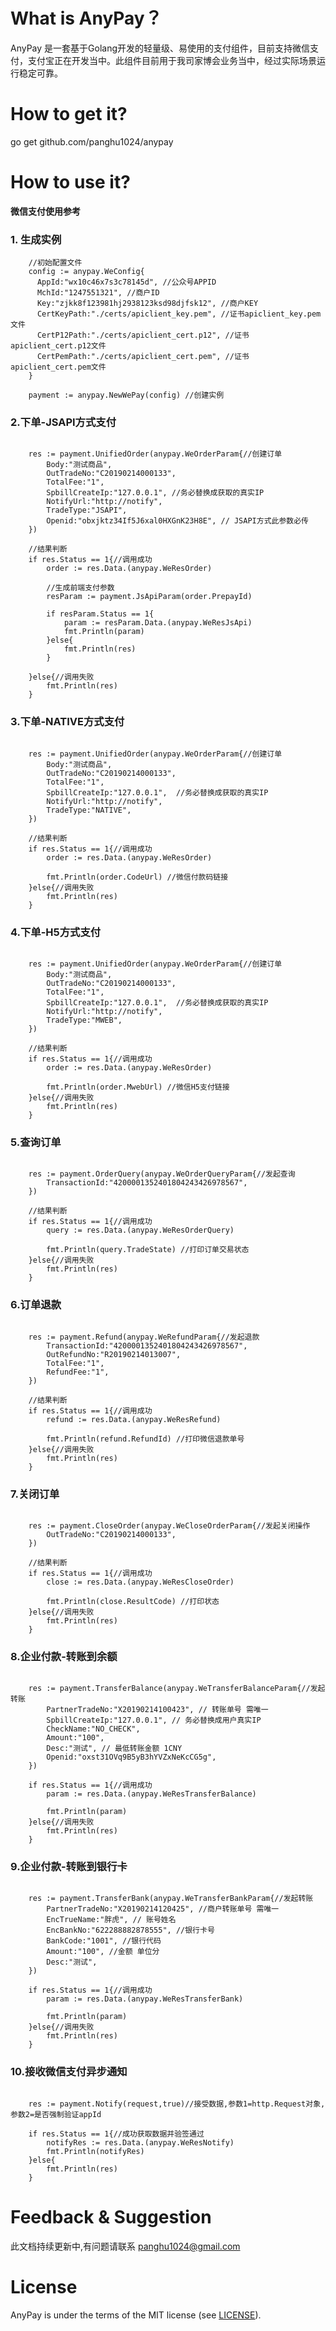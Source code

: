 # What is AnyPay？

AnyPay 是一套基于Golang开发的轻量级、易使用的支付组件，目前支持微信支付，支付宝正在开发当中。此组件目前用于我司家博会业务当中，经过实际场景运行稳定可靠。

# How to get it?
go get github.com/panghu1024/anypay

# How to use it?

**微信支付使用参考**

### 1. 生成实例
``` golang
	//初始配置文件
	config := anypay.WeConfig{  
	  AppId:"wx10c46x7s3c78145d", //公众号APPID
	  MchId:"1247551321", //商户ID
	  Key:"zjkk8f123981hj2938123ksd98djfsk12", //商户KEY  
	  CertKeyPath:"./certs/apiclient_key.pem", //证书apiclient_key.pem文件
	  CertP12Path:"./certs/apiclient_cert.p12", //证书apiclient_cert.p12文件
	  CertPemPath:"./certs/apiclient_cert.pem", //证书apiclient_cert.pem文件
	}  

	payment := anypay.NewWePay(config) //创建实例
```

### 2.下单-JSAPI方式支付

``` golang
  
	res := payment.UnifiedOrder(anypay.WeOrderParam{//创建订单
		Body:"测试商品",
		OutTradeNo:"C20190214000133",
		TotalFee:"1",
		SpbillCreateIp:"127.0.0.1", //务必替换成获取的真实IP
		NotifyUrl:"http://notify",
		TradeType:"JSAPI",
		Openid:"obxjktz34If5J6xal0HXGnK23H8E", // JSAPI方式此参数必传
	})

	//结果判断
	if res.Status == 1{//调用成功
		order := res.Data.(anypay.WeResOrder)

		//生成前端支付参数
		resParam := payment.JsApiParam(order.PrepayId)

		if resParam.Status == 1{
			param := resParam.Data.(anypay.WeResJsApi)
			fmt.Println(param)
		}else{
			fmt.Println(res)
		}

	}else{//调用失败
		fmt.Println(res)
	}
```

### 3.下单-NATIVE方式支付

``` golang
  
	res := payment.UnifiedOrder(anypay.WeOrderParam{//创建订单
		Body:"测试商品",
		OutTradeNo:"C20190214000133",
		TotalFee:"1",
		SpbillCreateIp:"127.0.0.1",  //务必替换成获取的真实IP
		NotifyUrl:"http://notify",
		TradeType:"NATIVE",
	})

	//结果判断
	if res.Status == 1{//调用成功
		order := res.Data.(anypay.WeResOrder)
		
		fmt.Println(order.CodeUrl) //微信付款码链接
	}else{//调用失败
		fmt.Println(res)
	}
```

### 4.下单-H5方式支付

``` golang
  
	res := payment.UnifiedOrder(anypay.WeOrderParam{//创建订单
		Body:"测试商品",
		OutTradeNo:"C20190214000133",
		TotalFee:"1",
		SpbillCreateIp:"127.0.0.1",  //务必替换成获取的真实IP
		NotifyUrl:"http://notify",
		TradeType:"MWEB",
	})

	//结果判断
	if res.Status == 1{//调用成功
		order := res.Data.(anypay.WeResOrder)

		fmt.Println(order.MwebUrl) //微信H5支付链接
	}else{//调用失败
		fmt.Println(res)
	}
```

### 5.查询订单

``` golang
  
	res := payment.OrderQuery(anypay.WeOrderQueryParam{//发起查询
		TransactionId:"4200001352401804243426978567",
	})
	
	//结果判断
	if res.Status == 1{//调用成功
		query := res.Data.(anypay.WeResOrderQuery)

		fmt.Println(query.TradeState) //打印订单交易状态
	}else{//调用失败
		fmt.Println(res)
	}
```

### 6.订单退款

``` golang
  
	res := payment.Refund(anypay.WeRefundParam{//发起退款
		TransactionId:"4200001352401804243426978567",
		OutRefundNo:"R20190214013007",
		TotalFee:"1",
		RefundFee:"1",
	})

	//结果判断
	if res.Status == 1{//调用成功
		refund := res.Data.(anypay.WeResRefund)

		fmt.Println(refund.RefundId) //打印微信退款单号
	}else{//调用失败
		fmt.Println(res)
	}
```

### 7.关闭订单

``` golang
  
	res := payment.CloseOrder(anypay.WeCloseOrderParam{//发起关闭操作
		OutTradeNo:"C20190214000133",
	})

	//结果判断
	if res.Status == 1{//调用成功
		close := res.Data.(anypay.WeResCloseOrder)

		fmt.Println(close.ResultCode) //打印状态
	}else{//调用失败
		fmt.Println(res)
	}
```

### 8.企业付款-转账到余额

``` golang
  
	res := payment.TransferBalance(anypay.WeTransferBalanceParam{//发起转账
		PartnerTradeNo:"X20190214100423", // 转账单号 需唯一
		SpbillCreateIp:"127.0.0.1", // 务必替换成用户真实IP
		CheckName:"NO_CHECK",
		Amount:"100",
		Desc:"测试", // 最低转账金额 1CNY
		Openid:"oxst31OVq9B5yB3hYVZxNeKcCG5g",
	})

	if res.Status == 1{//调用成功
		param := res.Data.(anypay.WeResTransferBalance)

		fmt.Println(param)
	}else{//调用失败
		fmt.Println(res)
	}
```

### 9.企业付款-转账到银行卡

``` golang
  
	res := payment.TransferBank(anypay.WeTransferBankParam{//发起转账
		PartnerTradeNo:"X20190214120425", //商户转账单号 需唯一
		EncTrueName:"胖虎", // 账号姓名
		EncBankNo:"622288882878555", //银行卡号
		BankCode:"1001", //银行代码
		Amount:"100", //金额 单位分
		Desc:"测试",
	})

	if res.Status == 1{//调用成功
		param := res.Data.(anypay.WeResTransferBank)

		fmt.Println(param)
	}else{//调用失败
		fmt.Println(res)
	}
```

### 10.接收微信支付异步通知

``` golang
  
	res := payment.Notify(request,true)//接受数据,参数1=http.Request对象,参数2=是否强制验证appId

	if res.Status == 1{//成功获取数据并验签通过
		notifyRes := res.Data.(anypay.WeResNotify)
		fmt.Println(notifyRes)
	}else{
		fmt.Println(res)
	}
```

# Feedback & Suggestion
此文档持续更新中,有问题请联系 panghu1024@gmail.com

# License #

AnyPay is under the terms of the MIT license (see [LICENSE](LICENSE)).
